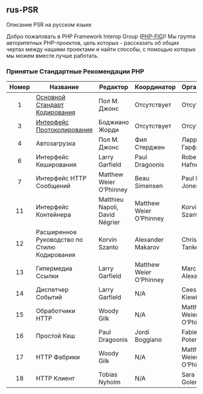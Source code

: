 ## rus-PSR
Описание PSR на русском языке


Добро пожаловать в PHP Framework Interop Group ([PHP-FIG][phpfig])! Мы группа авторитетных PHP-проектов, цель которых - рассказать об общих чертах между нашими проектами и найти способы, с помощью которых мы можем вместе лучше работать.

### Принятые Стандартные Рекомендации PHP

|Номер|Название                                     |Редактор                       |Координатор            |Организатор            |
|:---:|---------------------------------------------|-------------------------------|-----------------------|-----------------------|
|1    |[Основной Стандарт Кодирования][psr-1]       |Пол М. Джонс                   |Отсутствует            |Отсутствует            |
|3    |[Интерфейс Протоколирования][psr-3]          |Боджиано Жорди                 |Отсутствует            |Отсутствует            |
|4    |Автозагрузка                                 |Пол М. Джонс                   |Фил Стерджен           |Ларри Гарфилд          |
|6    |Интерфейс Кеширования                        |Larry Garfield                 |Paul Dragoonis         |Robert Hafner          |
|7    |Интерфейс HTTP Сообщений                     |Matthew Weier O’Phinney        |Beau Simensen          |Paul M. Jones          |
|11   |Интерфейс Контейнера                         |Matthieu Napoli, David Négrier |Matthew Weier O’Phinney|Korvin Szanto          |
|12   |Расширенное Руководство по Стилю Кодирования |Korvin Szanto                  |Alexander Makarov      |Chris Tankersley       |
|13   |Гипермедиа Ссылки                            |Larry Garfield                 |Matthew Weier O’Phinney|Marc Alexander         |
|14   |Диспетчер Событий                            |Larry Garfield                 |N/A                    |Cees-Jan Kiewiet       |
|15   |Обработчики HTTP                             |Woody Gilk                     |N/A                    |Matthew Weier O’Phinney|
|16   |Простой Кеш                                  |Paul Dragoonis                 |Jordi Boggiano         |Fabien Potencier       |
|17   |HTTP Фабрики                                 |Woody Gilk                     |N/A                    |Matthew Weier O’Phinney|
|18   |HTTP Клиент                                  |Tobias Nyholm                  |N/A                    |Sara Golemon           |

[phpfig]: https://www.php-fig.org/
[psr-1]: ./accepted/psr-1.md
[psr-3]: ./accepted/psr-3.md
[psr-4]: ./accepted/psr-4.md

